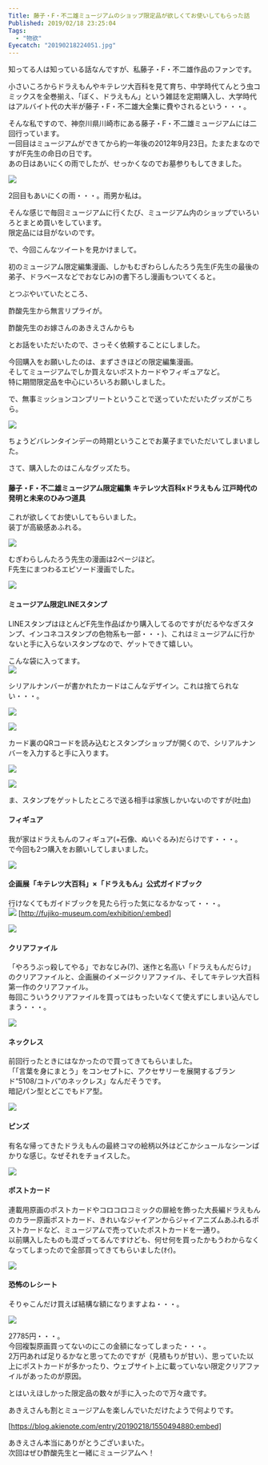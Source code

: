 ```yaml
---
Title: 藤子・F・不二雄ミュージアムのショップ限定品が欲しくてお使いしてもらった話
Published: 2019/02/18 23:25:04
Tags:
  - "物欲"
Eyecatch: "20190218224051.jpg"
---
```

知ってる人は知っている話なんですが、私藤子・F・不二雄作品のファンです。  

小さいころからドラえもんやキテレツ大百科を見て育ち、中学時代てんとう虫コミックスを全巻揃え、「ぼく、ドラえもん」という雑誌を定期購入し、大学時代はアルバイト代の大半が藤子・F・不二雄大全集に費やされるという・・・。  

そんな私ですので、神奈川県川崎市にある藤子・F・不二雄ミュージアムには二回行っています。  
一回目はミュージアムができてから約一年後の2012年9月23日。たまたまなのですがF先生の命日の日です。  
あの日はあいにくの雨でしたが、せっかくなのでお墓参りもしてきました。  

<?# Twitter 249784041853812736 /?>

![](20120923163628.jpg) 

2回目もあいにくの雨・・・。雨男か私は。  





そんな感じで毎回ミュージアムに行くたび、ミュージアム内のショップでいろいろとまとめ買いをしています。  
限定品には目がないのです。  

で、今回こんなツイートを見かけまして。  


<?# Twitter 1094080861673144322 /?>

初のミュージアム限定編集漫画、しかもむぎわらしんたろう先生(F先生の最後の弟子、ドラベースなどでおなじみ)の書下ろし漫画もついてくると。  

<?# Twitter 1094080882074218496 /?>

<?# Twitter 1094080955860414464 /?>

とつぶやいていたところ、

酢酸先生から無言リプライが。  
<?# Twitter 1094094842005577728 /?>

酢酸先生のお嫁さんのあきえさんからも  

<?# Twitter 1094226985125990400 /?>

とお話をいただいたので、さっそく依頼することにしました。  

今回購入をお願いしたのは、まずさきほどの限定編集漫画。  
そしてミュージアムでしか買えないポストカードやフィギュアなど。  
特に期間限定品を中心にいろいろお願いしました。  

で、無事ミッションコンプリートということで送っていただいたグッズがこちら。  

![](20190218224051.jpg) 

ちょうどバレンタインデーの時期ということでお菓子までいただいてしまいました。  

さて、購入したのはこんなグッズたち。  

#### 藤子・F・不二雄ミュージアム限定編集 キテレツ大百科xドラえもん 江戸時代の発明と未来のひみつ道具  
これが欲しくてお使いしてもらいました。  
装丁が高級感あふれる。  


![](20190218231116.jpg) 



むぎわらしんたろう先生の漫画は2ページほど。  
F先生にまつわるエピソード漫画でした。 


![](20190218231320.jpg) 

 

#### ミュージアム限定LINEスタンプ  
LINEスタンプはほとんどF先生作品ばかり購入してるのですが(だるやなぎスタンプ、インコネコスタンプの色物系も一部・・・)、これはミュージアムに行かないと手に入らないスタンプなので、ゲットできて嬉しい。  

こんな袋に入ってます。  
![](20190218224106.jpg) 

シリアルナンバーが書かれたカードはこんなデザイン。これは捨てられない・・・。  

![](20190218224230.jpg) 

![](20190218224216.jpg) 

カード裏のQRコードを読み込むとスタンプショップが開くので、シリアルナンバーを入力すると手に入ります。  

![](20190218224224.jpg) 

![](20190218224219.jpg) 

ま、スタンプをゲットしたところで送る相手は家族しかいないのですが(吐血)  

#### フィギュア  
我が家はドラえもんのフィギュア(+石像、ぬいぐるみ)だらけです・・・。  
で今回も2つ購入をお願いしてしまいました。

![](20190218231335.jpg) 


#### 企画展「キテレツ大百科」×「ドラえもん」公式ガイドブック
行けなくてもガイドブックを見たら行った気になるかなって・・・。  
![](20190218225724.png) 
[http://fujiko-museum.com/exhibition/:embed]

![](20190218231343.jpg) 


#### クリアファイル  
「やろうぶっ殺してやる」でおなじみ(?)、迷作と名高い「ドラえもんだらけ」のクリアファイルと、企画展のイメージクリアファイル、そしてキテレツ大百科第一作のクリアファイル。  
毎回こういうクリアファイルを買ってはもったいなくて使えずにしまい込んでしまう・・・。  

![](20190218231352.jpg) 


#### ネックレス  
前回行ったときにはなかったので買ってきてもらいました。  
「「言葉を身にまとう」をコンセプトに、アクセサリーを展開するブランド“5108/コトバ”のネックレス」なんだそうです。  
暗記パン型とどこでもドア型。  

![](20190218231447.jpg) 


#### ピンズ  
有名な帰ってきたドラえもんの最終コマの絵柄以外はどこかシュールなシーンばかりな感じ。なぜそれをチョイスした。  

![](20190218231451.jpg) 


#### ポストカード  
連載用原画のポストカードやコロコロコミックの扉絵を飾った大長編ドラえもんのカラー原画ポストカード、きれいなジャイアンからジャイアニズムあふれるポストカードなど、ミュージアムで売っていたポストカードを一通り。  
以前購入したものも混ざってるんですけども、何せ何を買ったかもうわからなくなってしまったので全部買ってきてもらいました(ｵｲ)。  

![](20190218231501.jpg) 

#### 恐怖のレシート  
そりゃこんだけ買えば結構な額になりますよね・・・。  

![](20190218231644.jpg) 

27785円・・・。  
今回複製原画買ってないのにこの金額になってしまった・・・。  
2万円あれば足りるかなと思ってたのですが（見積もりが甘い）、思っていた以上にポストカードが多かったり、ウェブサイト上に載っていない限定クリアファイルがあったのが原因。    

とはいえほしかった限定品の数々が手に入ったので万々歳です。

あきえさんも割とミュージアムを楽しんでいただけたようで何よりです。  



[https://blog.akienote.com/entry/20190218/1550494880:embed]


  
あきえさん本当にありがとうございまいた。  
次回はぜひ酢酸先生と一緒にミュージアムへ！  